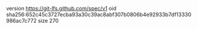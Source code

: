 version https://git-lfs.github.com/spec/v1
oid sha256:652c45c3727ecba93a30c39ac8abf307b0806b4e92933b7df13330986ac7c772
size 270
